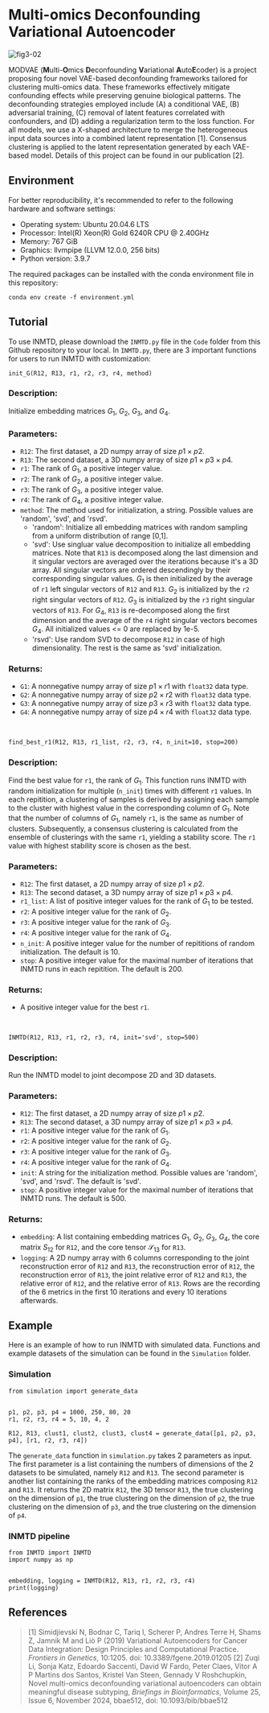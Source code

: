 # Multi-omics Deconfounding Variational Autoencoder

![fig3-02](https://github.com/user-attachments/assets/9eba9db0-bd98-4fca-8889-ca44b93121e5)

MODVAE (**M**ulti-**O**mics **D**econfounding **V**ariational **A**uto**E**coder) is a project proposing four novel VAE-based deconfounding frameworks tailored for clustering multi-omics data. These frameworks effectively mitigate confounding effects while preserving genuine biological patterns. The deconfounding strategies employed include (A) a conditional VAE, (B) adversarial training, (C) removal of latent features correlated with confounders, and (D) adding a regularization term to the loss function. For all models, we use a X-shaped architecture to merge the heterogeneous input data sources into a combined latent representation [1]. Consensus clustering is applied to the latent representation generated by each VAE-based model.
Details of this project can be found in our publication [2].

## Environment
For better reproducibility, it's recommended to refer to the following hardware and software settings:
- Operating system: Ubuntu 20.04.6 LTS
- Processor: Intel(R) Xeon(R) Gold 6240R CPU @ 2.40GHz
- Memory: 767 GiB
- Graphics: llvmpipe (LLVM 12.0.0, 256 bits)
- Python version: 3.9.7

The required packages can be installed with the conda environment file in this repository:
```
conda env create -f environment.yml
```

## Tutorial
To use INMTD, please download the `INMTD.py` file in the `Code` folder from this Github repository to your local. 
In `INMTD.py`, there are 3 important functions for users to run INMTD with customization:
&nbsp;
```
init_G(R12, R13, r1, r2, r3, r4, method)
```
### Description:
Initialize embedding matrices $G_1$, $G_2$, $G_3$, and $G_4$.
### Parameters:
- `R12`: The first dataset, a 2D numpy array of size $p1 \times p2$.
- `R13`: The second dataset, a 3D numpy array of size $p1 \times p3 \times p4$.
- `r1`: The rank of $G_1$, a positive integer value.
- `r2`: The rank of $G_2$, a positive integer value.
- `r3`: The rank of $G_3$, a positive integer value.
- `r4`: The rank of $G_4$, a positive integer value.
- `method`: The method used for initialization, a string. Possible values are 'random', 'svd', and 'rsvd'.
  - 'random': Initialize all embedding matrices with random sampling from a uniform distribution of range [0,1].
  - 'svd': Use singluar value decomposition to initialize all embedding matrices. Note that `R13` is decomposed along the last dimension and it singular vectors are averaged over the iterations because it's a 3D array. All singular vectors are ordered descendingly by their corresponding singular values. $G_1$ is then initialized by the average of `r1` left singular vectors of `R12` and `R13`. $G_2$ is initialized by the `r2` right singular vectors of `R12`. $G_3$ is initialized by the `r3` right singular vectors of `R13`. For $G_4$, `R13` is re-decomposed along the first dimension and the average of the `r4` right singular vectors becomes $G_4$. All initialized values <= 0 are replaced by 1e-5.
  - 'rsvd': Use random SVD to decompose `R12` in case of high dimensionality. The rest is the same as 'svd' initialization.
### Returns:
- `G1`: A nonnegative numpy array of size $p1 \times r1$ with `float32` data type.
- `G2`: A nonnegative numpy array of size $p2 \times r2$ with `float32` data type.
- `G3`: A nonnegative numpy array of size $p3 \times r3$ with `float32` data type.
- `G4`: A nonnegative numpy array of size $p4 \times r4$ with `float32` data type.

&nbsp;
```
find_best_r1(R12, R13, r1_list, r2, r3, r4, n_init=10, stop=200)
```
### Description:
Find the best value for `r1`, the rank of $G_1$. This function runs INMTD with random initialization for multiple (`n_init`) times with different `r1` values. In each repitition, a clustering of samples is derived by assigning each sample to the cluster with highest value in the corresponding column of $G_1$. Note that the number of columns of $G_1$, namely `r1`, is the same as number of clusters. Subsequently, a consensus clustering is calculated from the ensemble of clusterings with the same `r1`, yielding a stability score. The `r1` value with highest stability score is chosen as the best.
### Parameters:
- `R12`: The first dataset, a 2D numpy array of size $p1 \times p2$.
- `R13`: The second dataset, a 3D numpy array of size $p1 \times p3 \times p4$.
- `r1_list`: A list of positive integer values for the rank of $G_1$ to be tested.
- `r2`: A positive integer value for the rank of $G_2$.
- `r3`: A positive integer value for the rank of $G_3$.
- `r4`: A positive integer value for the rank of $G_4$.
- `n_init`: A positive integer value for the number of repititions of random initialization. The default is 10.
- `stop`: A positive integer value for the maximal number of iterations that INMTD runs in each repitition. The default is 200.
### Returns:
- A positive integer value for the best `r1`.

&nbsp;
```
INMTD(R12, R13, r1, r2, r3, r4, init='svd', stop=500)
```
### Description:
Run the INMTD model to joint decompose 2D and 3D datasets.
### Parameters:
- `R12`: The first dataset, a 2D numpy array of size $p1 \times p2$.
- `R13`: The second dataset, a 3D numpy array of size $p1 \times p3 \times p4$.
- `r1`: A positive integer value for the rank of $G_1$.
- `r2`: A positive integer value for the rank of $G_2$.
- `r3`: A positive integer value for the rank of $G_3$.
- `r4`: A positive integer value for the rank of $G_4$.
- `init`: A string for the initialization method. Possible values are 'random', 'svd', and 'rsvd'. The default is 'svd'.
- `stop`: A positive integer value for the maximal number of iterations that INMTD runs. The default is 500.
### Returns:
- `embedding`: A list containing embedding matrices $G_1$, $G_2$, $G_3$, $G_4$, the core matrix $S_{12}$ for `R12`, and the core tensor $\mathcal{S}_{13}$ for `R13`.
- `logging`: A 2D numpy array with 6 columns corresponding to the joint reconstruction error of `R12` and `R13`, the reconstruction error of `R12`, the reconstruction error of `R13`, the joint relative error of `R12` and `R13`, the relative error of `R12`, and the relative error of `R13`. Rows are the recording of the 6 metrics in the first 10 iterations and every 10 iterations afterwards.
  
## Example
Here is an example of how to run INMTD with simulated data. Functions and example datasets of the simulation can be found in the `Simulation` folder.
### Simulation
```
from simulation import generate_data


p1, p2, p3, p4 = 1000, 250, 80, 20
r1, r2, r3, r4 = 5, 10, 4, 2

R12, R13, clust1, clust2, clust3, clust4 = generate_data([p1, p2, p3, p4], [r1, r2, r3, r4])
```
The `generate_data` function in `simulation.py` takes 2 parameters as input. The first parameter is a list containing the numbers of dimensions of the 2 datasets to be simulated, namely `R12` and `R13`. The second parameter is another list containing the ranks of the embedding matrices composing `R12` and `R13`. It returns the 2D matrix `R12`, the 3D tensor `R13`, the true clustering on the dimension of `p1`, the true clustering on the dimension of `p2`, the true clustering on the dimension of `p3`, and the true clustering on the dimension of `p4`.

### INMTD pipeline
```
from INMTD import INMTD
import numpy as np


embedding, logging = INMTD(R12, R13, r1, r2, r3, r4)
print(logging)
```

## References
> [1] Simidjievski N, Bodnar C, Tariq I, Scherer P, Andres Terre H, Shams Z, Jamnik M and Liò P (2019) Variational Autoencoders for Cancer Data Integration: Design Principles and Computational Practice. *Frontiers in Genetics*, 10:1205. doi: 10.3389/fgene.2019.01205
> [2] Zuqi Li, Sonja Katz, Edoardo Saccenti, David W Fardo, Peter Claes, Vitor A P Martins dos Santos, Kristel Van Steen, Gennady V Roshchupkin, Novel multi-omics deconfounding variational autoencoders can obtain meaningful disease subtyping, *Briefings in Bioinformatics*, Volume 25, Issue 6, November 2024, bbae512, doi: 10.1093/bib/bbae512

 
